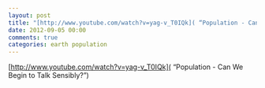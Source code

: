 ```yaml
---
layout: post
title: "[http://www.youtube.com/watch?v=yag-v_T0IQk]( “Population - Can We Begin to Talk Sensibly?”)"
date: 2012-09-05 00:00
comments: true
categories: earth population
---
```

[http://www.youtube.com/watch?v=yag-v_T0IQk]( “Population - Can We Begin to Talk Sensibly?”)


